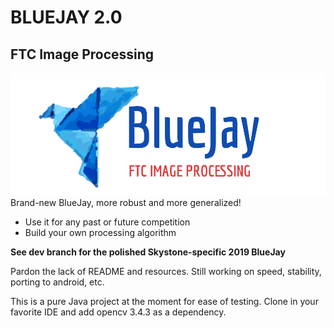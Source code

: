 # BLUEJAY 2.0
## FTC Image Processing
![Blue](Images/Banner.png)
Brand-new BlueJay, more robust and more generalized!
- Use it for any past or future competition
- Build your own processing algorithm


**See dev branch for the polished Skystone-specific 2019 BlueJay**

Pardon the lack of README and resources. Still working on speed, stability, porting to android, etc.

This is a pure Java project at the moment for ease of testing. Clone in your favorite IDE and add opencv 3.4.3 as a dependency.
